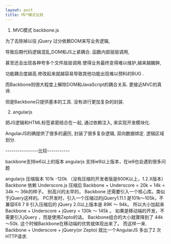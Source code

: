 ```yaml
---
layout: post
title: MV*模式比较
---
```


1. MVC模式 backbone.js

为了去除掉以往 jQuery 过分依赖DOM来写业务逻辑, 

导致后期代码逻辑混乱,DOM和JS上紧耦合. 函数内部层层调用, 

甚至还会出现各种夸多个文件层层调用.使得业务最终变得难以维护,越来越臃肿,

功能耦合度越高.修改起来就越容易导致其他功能出现难以预料的BUG . 

而Backbone则很大程度上解除DOM和JavaScript的耦合关系. 更接近MVC的真谛. 

但是Backbone只提供基本的工具. 没有进行更加复杂的封装.


2. angularjs

把JS逻辑和HTML标签紧密结合在一起, 通过依赖注入, 来实现开发模块化. 

AngularJS的确提供了很多的遍历, 封装了很多复杂逻辑, 双向数据绑定. 逻辑区域划分.


----------------比较-----------


backbone支持ie6以上的版本
angularjs 支持ie9以上版本，在ie9也会遇到很多问题


angularjs 压缩版本 101k -120k （没有压缩的开发者版是800K以上，1.2.X版本）
Backbone 依赖 Underscore.js 压缩后 Backbone + Underscore = 20k + 14k = 34k ～ 36k的样子。 
别高兴的太早的， Backbone 还需要引入一个核心库。类似于jQuery这样的。 
PC开发时，引入一个压缩过的jQuery1.11.1 是101k～105k，不兼容IE6 7 8 引入压缩后的 jQuery 2.0以上版本是 89K ～ 94k。 
所以大小加起来 Backbone + Underscore + jQuery = 130k ～ 145k 。
如果是移动端的开发，不需要引入jQuery ，而是使用Zepto的话。
Backbone组合的大小就骤降到了 44k～50k. 这个时候Backbone在移动端的优势就体现出来了。
而这样一来. Backbone + Underscore + jQuery(or Zepto) 就比一个AngularJS 多出了2 次HTTP请求.

